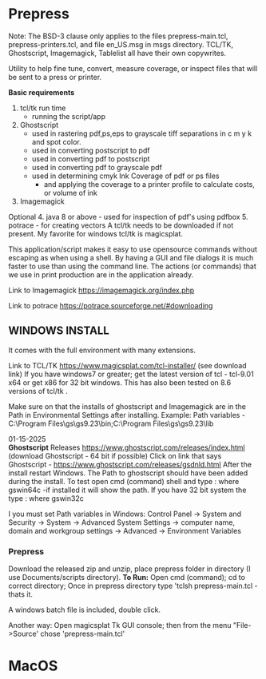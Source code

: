 # Prepress
Note: The BSD-3 clause only applies to the files prepress-main.tcl, prepress-printers.tcl, and file en_US.msg in msgs directory. TCL/TK, Ghostscript, Imagemagick, Tablelist all have their own copywrites.

Utility to help fine tune, convert, measure coverage, or inspect files that will be sent to a press or printer.

**Basic requirements**
1. tcl/tk run time 
   - running the script/app
2. Ghostscript
   - used in rastering  pdf,ps,eps to grayscale tiff separations in c m y k and spot color.
   - used in converting postscript to pdf
   - used in converting pdf to postscript
   - used in converting pdf to grayscale pdf
   - used in determining cmyk Ink Coverage of pdf or ps files
     - and applying the coverage to a printer profile to calculate costs, or volume of ink
3. Imagemagick

Optional
4. java 8 or above - used for inspection of pdf's using pdfbox
5. potrace - for creating vectors
A tcl/tk needs to be downloaded if not present. My favorite for windows tcl/tk is magicsplat.

This application/script makes it easy to use opensource commands without escaping as when using a shell.
By having a GUI and file dialogs it is much faster to use than using the command line.
The actions (or commands) that we use in print production are in the application already.

Link to Imagemagick https://imagemagick.org/index.php

Link to potrace https://potrace.sourceforge.net/#downloading

## WINDOWS INSTALL

It comes with the full environment with many extensions.

Link to TCL/TK https://www.magicsplat.com/tcl-installer/  (see download link)
If you have windows7 or greater; get the latest version of tcl - tcl-9.01 x64 or get x86 for 32 bit windows.
This has also been tested on 8.6 versions of tcl/tk .

Make sure on that the installs of ghostscript and Imagemagick are in the Path in Environmental Settings after installing.
Example:
Path variables -  C:\Program Files\gs\gs9.23\bin;C:\Program Files\gs\gs9.23\lib

01-15-2025  
**Ghostscript** 
Releases https://www.ghostscript.com/releases/index.html  (download Ghostscript - 64 bit if possible)
Click on link that says Ghostscript - https://www.ghostscript.com/releases/gsdnld.html
After the install restart Windows. The Path to ghostscript should have been added during the install.
To test open cmd (command) shell and type : where gswin64c -if installed it will show the path.
If you have 32 bit system the type : where gswin32c

I you must set Path variables in Windows:
Control Panel → System and Security → System → Advanced System Settings → computer name, domain and workgroup settings → Advanced → Environment Variables

### Prepress
Download the released zip and unzip, place prepress folder in directory (I use Documents/scripts directory). 
**To Run:**
Open cmd (command); cd to correct directory;  Once in prepress directory type 'tclsh prepress-main.tcl - thats it.

A windows batch file is included, double click.

Another way: Open magicsplat Tk GUI console; then from the menu "File->Source' chose 'prepress-main.tcl'

# MacOS

